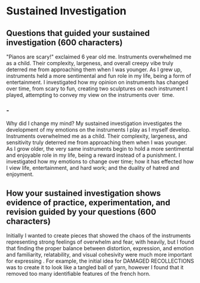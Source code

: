 # Sustained Investigation
## Questions that guided your sustained investigation (600 characters)

"Pianos are scary!" exclaimed 6 year old me. Instruments overwhelmed me as a child. Their complexity, largeness, and overall creepy vibe truly deterred me from approaching them when I was younger. As I grew up, instruments held a more sentimental and fun role in my life, being a form of entertainment. I investigated how my opinion on instruments has changed over time, from scary to fun, creating two sculptures on each instrument I played, attempting to convey my view on the instruments over  time.

### -
Why did I change my mind? My sustained investigation investigates the development of my emotions on the instruments I play as I myself develop. Instruments overwhelmed me as a child. Their complexity, largeness, and sensitivity truly deterred me from approaching them when I was younger. As I grow older, the very same instruments begin to hold a more sentimental and enjoyable role in my life, being a reward instead of a punishment. I investigated how my emotions to change over time; how it has effected how I view life, entertainment, and hard work; and the duality of hatred and enjoyment.

## How your sustained investigation shows evidence of practice, experimentation, and revision guided by your questions (600 characters)

Initially I wanted to create pieces that showed the chaos of the instruments representing strong feelings of overwhelm and fear, with heavily, but I found that finding the proper balance between distortion, expression, and emotion and familiarity, relatability, and visual cohesivity were much more important for expressing . For example, the initial idea for DAMAGED RECOLLECTIONS was to create it to look like a tangled ball of yarn, however I found that it removed too many identifiable features of the french horn.